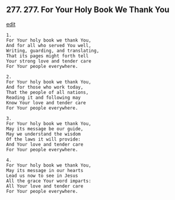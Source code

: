 
## 277.  277. For Your Holy Book We Thank You
[edit](https://docs.google.com/document/d/1ipDDi1_yBLNV5svUDpQT9jLN0NEk%2Dh1X/edit?mode=html)






    1.
    For Your holy book we thank You,
    And for all who served You well,
    Writing, guarding, and translating,
    That its pages might forth tell
    Your strong love and tender care
    For Your people everywhere.

    2.
    For Your holy book we thank You,
    And for those who work today,
    That the people of all nations,
    Reading it and following may
    Know Your love and tender care
    For Your people everywhere.

    3.
    For Your holy book we thank You,
    May its message be our guide,
    May we understand the wisdom
    Of the laws it will provide:
    And Your love and tender care
    For Your people everywhere.

    4.
    For Your holy book we thank You,
    May its message in our hearts
    Lead us now to see in Jesus
    All the grace Your word imparts:
    All Your love and tender care
    For Your people everywhere.

